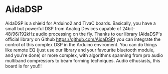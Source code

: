 # AidaDSP

AidaDSP is a shield for Arduino2 and TivaC boards.
Basically, you have a small but powerful DSP from Analog Devices
capable of 24bit-48/96/192kHz audio processing on the fly. 
Thanks to our library (AidaDSP's official library on Github https://github.com/AidaDSP) you can
integrate the control of this complex DSP in the Arduino enviroment.
You can do things like remote EQ (just use our library and your favourite bluetooth module, and you're done)
or more complex, with algorithms spanning from pro audio multiband compressors to beam forming techniques.
Audio ethusiasts, this board is for you!!!
